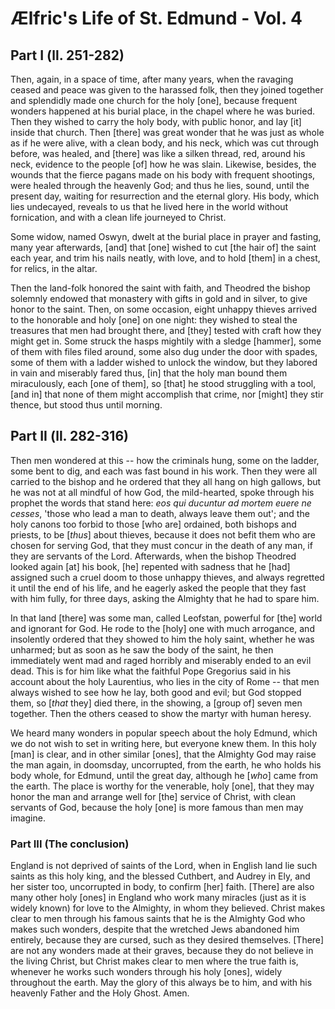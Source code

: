 # Ælfric's Life of St. Edmund - Vol. 4

## Part I (ll. 251-282)

Then, again, in a space of time, after many years, when the ravaging ceased and peace was given to the harassed folk, then they joined together and splendidly made one church for the holy [one], because frequent wonders happened at his burial place, in the chapel where he was buried. Then they wished to carry the holy body, with public honor, and lay [it] inside that church. Then [there] was great wonder that he was just as whole as if he were alive, with a clean body, and his neck, which was cut through before, was healed, and [there] was like a silken thread, red, around his neck, evidence to the people [of] how he was slain. Likewise, besides, the wounds that the fierce pagans made on his body with frequent shootings, were healed through the heavenly God; and thus he lies, sound, until the present day, waiting for resurrection and the eternal glory. His body, which lies undecayed, reveals to us that he lived here in the world without fornication, and with a clean life journeyed to Christ.

Some widow, named Oswyn, dwelt at the burial place in prayer and fasting, many year afterwards, [and] that [one] wished to cut [the hair of] the saint each year, and trim his nails neatly, with love, and to hold [them] in a chest, for relics, in the altar.

Then the land-folk honored the saint with faith, and Theodred the bishop solemnly endowed that monastery with gifts in gold and in silver, to give honor to the saint. Then, on some occasion, eight unhappy thieves arrived to the honorable and holy [one] on one night: they wished to steal the treasures that men had brought there, and [they] tested with craft how they might get in. Some struck the hasps mightily with a sledge [hammer], some of them with files filed around, some also dug under the door with spades, some of them with a ladder wished to unlock the window, but they labored in vain and miserably fared thus, [in] that the holy man bound them miraculously, each [one of them], so [that] he stood struggling with a tool, [and in] that none of them might accomplish that crime, nor [might] they stir thence, but stood thus until morning.  

## Part II (ll. 282-316)

Then men wondered at this -- how the criminals hung, some on the ladder, some bent to dig, and each was fast bound in his work. Then they were all carried to the bishop and he ordered that they all hang on high gallows, but he was not at all mindful of how God, the mild-hearted, spoke through his prophet the words that stand here: _eos qui ducuntur ad mortem euere ne cesses_, 'those who lead a man to death, always leave them out'; and the holy canons too forbid to those [who are] ordained, both bishops and priests, to be [_thus_] about thieves, because it does not befit them who are chosen for serving God, that they must concur in the death of any man, if they are servants of the Lord. Afterwards, when the bishop Theodred looked again [at] his book, [he] repented with sadness that he [had] assigned such a cruel doom to those unhappy thieves, and always regretted it until the end of his life, and he eagerly asked the people that they fast with him fully, for three days, asking the Almighty that he had to spare him.

In that land [there] was some man, called Leofstan, powerful for [the] world and ignorant for God. He rode to the [holy] one with much arrogance, and insolently ordered that they showed to him the holy saint, whether he was unharmed; but as soon as he saw the body of the saint, he then immediately went mad and raged horribly and miserably ended to an evil dead. This is for him like what the faithful Pope Gregorius said in his account about the holy Laurentius, who lies in the city of Rome -- that men always wished to see how he lay, both good and evil; but God stopped them, so [_that_ they] died there, in the showing, a [group of] seven men together. Then the others ceased to show the martyr with human heresy.

We heard many wonders in popular speech about the holy Edmund, which we do not wish to set in writing here, but everyone knew them. In this holy [man] is clear, and in other similar [ones], that the Almighty God may raise the man again, in doomsday, uncorrupted, from the earth, he who holds his body whole, for Edmund, until the great day, although he [_who_] came from the earth. The place is worthy for the venerable, holy [one], that they may honor the man and arrange well for [the] service of Christ, with clean servants of God, because the holy [one] is more famous than men may imagine.

### Part III (The conclusion)

England is not deprived of saints of the Lord, when in English land lie such saints as this holy king, and the blessed Cuthbert, and Audrey in Ely, and her sister too, uncorrupted in body, to confirm [her] faith. [There] are also many other holy [ones] in England who work many miracles (just as it is widely known) for love to the Almighty, in whom they believed. Christ makes clear to men through his famous saints that he is the Almighty God who makes such wonders, despite that the wretched Jews abandoned him entirely, because they are cursed, such as they desired themselves. [There] are not any wonders made at their graves, because they do not believe in the living Christ, but Christ makes clear to men where the true faith is, whenever he works such wonders through his holy [ones], widely throughout the earth. May the glory of this always be to him, and with his heavenly Father and the Holy Ghost. Amen.
